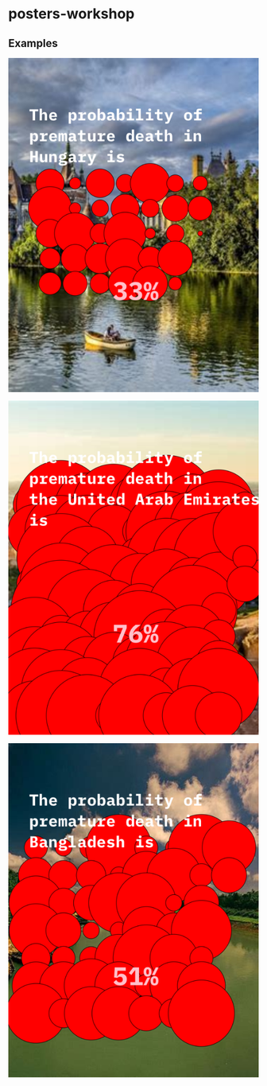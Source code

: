 # posters-workshop

## Examples
![](skeletons.GoogleNewsSkeleton_ncd-2020-05-15-09.48.36.png)

![](skeletons.GoogleNewsSkeleton_ncd-2020-05-15-10.33.00.png)

![](skeletons.GoogleNewsSkeleton_ncd-2020-05-15-10.54.39.png)
